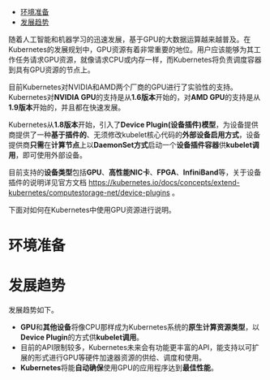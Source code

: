 
<!-- @import "[TOC]" {cmd="toc" depthFrom=1 depthTo=6 orderedList=false} -->

<!-- code_chunk_output -->

- [环境准备](#环境准备)
- [发展趋势](#发展趋势)

<!-- /code_chunk_output -->
随着人工智能和机器学习的迅速发展，基于GPU的大数据运算越来越普及。在Kubernetes的发展规划中，GPU资源有着非常重要的地位。用户应该能够为其工作任务请求GPU资源，就像请求CPU或内存一样，而Kubernetes将负责调度容器到具有GPU资源的节点上。

目前Kubernetes对NVIDIA和AMD两个厂商的GPU进行了实验性的支持。Kubernetes对**NVIDIA GPU**的支持是从**1.6版本**开始的，对**AMD GPU**的支持是从**1.9版本**开始的，并且都在快速发展。

Kubernetes从**1.8版本**开始，引入了**Device Plugin(设备插件)模型**，为设备提供商提供了一种**基于插件的**、无须修改kubelet核心代码的**外部设备启用方式**，设备提供商**只需**在**计算节点**上以**DaemonSet方式**启动一个**设备插件容器**供**kubelet调用**，即可使用外部设备。

目前支持的**设备类型**包括**GPU**、**高性能NIC卡**、**FPGA**、**InfiniBand**等，关于设备插件的说明详见官方文档 https://kubernetes.io/docs/concepts/extend-kubernetes/computestorage-net/device-plugins 。

下面对如何在Kubernetes中使用GPU资源进行说明。

# 环境准备

# 发展趋势

发展趋势如下。

* **GPU**和**其他设备**将像CPU那样成为Kubernetes系统的**原生计算资源类型**，以**Device Plugin**的方式供**kubelet调用**。
* 目前的API限制较多，Kubernetes未来会有功能更丰富的API，能支持以可扩展的形式进行GPU等硬件加速器资源的供给、调度和使用。
* **Kubernetes**将能**自动确保**使用GPU的应用程序达到**最佳性能**。
